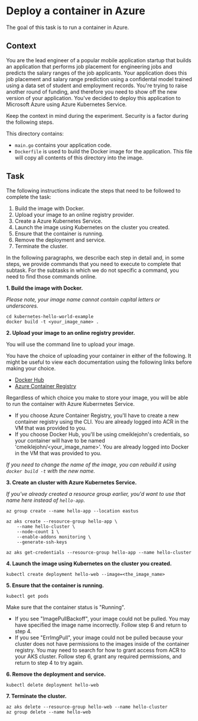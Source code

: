 # Deploy a container in Azure

The goal of this task is to run a container in Azure.

## Context

You are the lead engineer of a popular mobile application startup that builds an application that performs job placement for engineering jobs and predicts the salary ranges of the job applicants.   Your application does this job placement and salary range prediction using a confidental model trained using a data set of student and employment records.  You're trying to raise another round of funding, and therefore you need to show off the new version of your application.  You've decided to deploy this application to Microsoft Azure using Azure Kubernetes Service.

Keep the context in mind during the experiment.  Security is a factor during the following steps.

This directory contains:

- `main.go` contains your application code. 
- `Dockerfile` is used to build the Docker image for the application. This file will copy all contents of this directory into the image.

## Task

The following instructions indicate the steps that need to be followed to complete the task:
1. Build the image with Docker.
2. Upload your image to an online registry provider.
3. Create a Azure Kubernetes Service.
4. Launch the image using Kubernetes on the cluster you created.
5. Ensure that the container is running.
6. Remove the deployment and service.
7. Terminate the cluster.

In the following paragraphs, we describe each step in detail and, in some steps, we provide commands that you need to execute to complete that subtask. For the subtasks in which we do not specific a command, you need to find those commands online.

**1. Build the image with Docker.**

*Please note, your image name cannot contain capital letters or underscores.*

```
cd kubernetes-hello-world-example
docker build -t <your_image_name> . 
```

**2. Upload your image to an online registry provider.**

You will use the command line to upload your image.

You have the choice of uploading your container in either of the following.  It might be useful to view each documentation using the following links before making your choice.

- [Docker Hub](https://docs.docker.com/engine/reference/commandline/push/) 
- [Azure Container Registry](https://docs.microsoft.com/en-us/azure/container-registry/container-registry-get-started-docker-cli) 

Regardless of which choice you make to store your image, you will be able to run the container with Azure Kuberrnetes Service.

- If you choose Azure Container Registry, you'll have to create a new container registry using the CLI.  You are already logged into ACR in the VM that was provided to you.
- If you choose Docker Hub, you'll be using cmeiklejohn's credentials, so your container will have to be named 'cmeiklejohn/<your_image_name>'.  You are already logged into Docker in the VM that was provided to you.

*If you need to change the name of the image, you can rebuild it using `docker build -t` with the new name.*

**3. Create an cluster with Azure Kubernetes Service.**

*If you've already created a resource group earlier, you'd want to use that name here instead of `hello-app`.*

```
az group create --name hello-app --location eastus

az aks create --resource-group hello-app \
    --name hello-cluster \
    --node-count 1 \
    --enable-addons monitoring \
    --generate-ssh-keys

az aks get-credentials --resource-group hello-app --name hello-cluster
```

**4. Launch the image using Kubernetes on the cluster you created.**

```
kubectl create deployment hello-web --image=<the_image_name>
```

**5. Ensure that the container is running.**

```
kubectl get pods
```

Make sure that the container status is "Running". 

- If you see "ImagePullBackoff", your image could not be pulled. You may have specified the image name incorrectly. Follow step 6 and return to step 4.
- If you see "ErrImgPull", your image could not be pulled because your cluster does not have permissions to the images inside of the container registry.  You may need to search for how to grant access from ACR to your AKS cluster.  Follow step 6, grant any required permissions, and return to step 4 to try again.

**6. Remove the deployment and service.**

```
kubectl delete deployment hello-web
```

**7. Terminate the cluster.**

```
az aks delete --resource-group hello-web --name hello-cluster
az group delete --name hello-web
```
